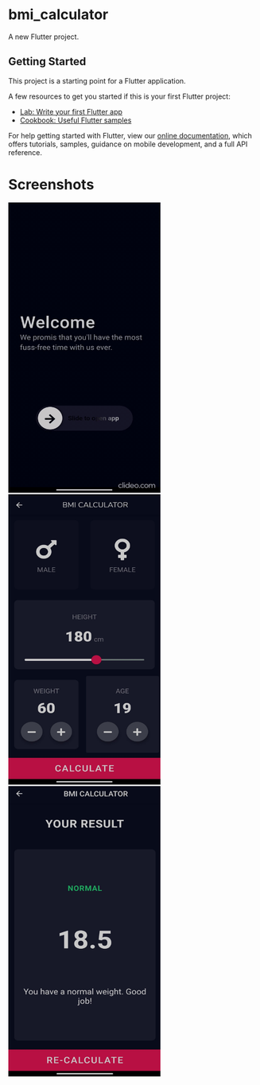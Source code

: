# bmi_calculator

A new Flutter project.

## Getting Started

This project is a starting point for a Flutter application.

A few resources to get you started if this is your first Flutter project:

- [Lab: Write your first Flutter app](https://flutter.dev/docs/get-started/codelab)
- [Cookbook: Useful Flutter samples](https://flutter.dev/docs/cookbook)

For help getting started with Flutter, view our
[online documentation](https://flutter.dev/docs), which offers tutorials,
samples, guidance on mobile development, and a full API reference.
<h1>Screenshots</h1>
<img src ="Screen(1)_welcome_screen.gif" width="306" height="584" >  
<img src ="Screen(2)_input_screen.jpg" width="306" height="584" > <img src ="Screen(3)_result_screen.jpg" width="306" height="584" >
                                                                     
